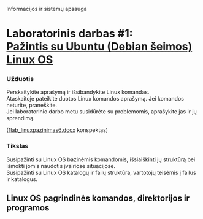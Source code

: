 Informacijos ir sistemų apsauga

# Laboratorinis darbas #1:<br />[Pažintis su Ubuntu (Debian šeimos) Linux OS](https://moodle.garsva.lt/mod/assign/view.php?id=294)

### Užduotis
Perskaitykite aprašymą ir išsibandykite Linux komandas.  
Ataskaitoje pateikite duotos Linux komandos aprašymą. Jei komandos neturite, praneškite.  
Jei laboratorinio darbo metu susidūrėte su problemomis, aprašykite jas ir jų sprendimą.  

([1lab_linuxpazinimas6.docx](https://moodle.garsva.lt/pluginfile.php/825/mod_assign/introattachment/0/1lab_linuxpazinimas6.docx?forcedownload=1) konspektas)

### Tikslas
Susipažinti su Linux OS bazinėmis komandomis, išsiaiškinti jų struktūrą bei išmokti jomis naudotis įvairiose situacijose.  
Susipažinti su Linux OS katalogų ir failų struktūra, vartotojų teisėmis į failus ir katalogus.

## Linux OS pagrindinės komandos, direktorijos ir programos
